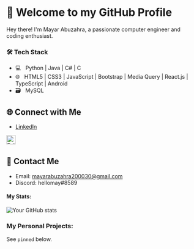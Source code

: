 # 👋 Welcome to my GitHub Profile

Hey there! I'm Mayar Abuzahra, a passionate computer engineer and coding enthusiast. 

<h3>🛠 Tech Stack</h3>

- 💻 &nbsp; Python | Java | C# | C
- 🌐 &nbsp; HTML5 | CSS3 | JavaScript | Bootstrap | Media Query | React.js | TypeScript | Android 
- 🗃️ &nbsp; MySQL 

## 🌐 Connect with Me

- [LinkedIn](https://www.linkedin.com/in/mayar-abuzahra)
<a href="https://www.linkedin.com/in/mayar-abuzahra" title="Follow me on LinkedIn">
  <img
    width="24"
    alt="Follow me on LinkedIn"
    src="https://github.com/Mayar-Abuzahra/Mayar-Abuzahra/tree/main/assets/icons/linkedin.svg"
  /></a>
&nbsp;

## 💬 Contact Me

- Email: mayarabuzahra200030@gmail.com
- Discord: hellomay#8589
  
#### My Stats:

![Your GitHub stats](https://github-readme-stats.vercel.app/api?username=Mayar-Abuzahra&show_icons=true&theme=transparent)

### My Personal Projects:

See `pinned` below. 

